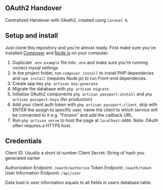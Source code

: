 ## OAuth2 Handover
Centralized Handover with OAuth2, created using `Laravel 6`.

## Setup and install
Just clone this repository and you're almost ready. First make sure you've installed [Composer](https://getcomposer.org) and [Node.js](https://nodejs.org/en/) on your computer.

1. Duplicate `.env.example` file into `.env` and make sure you're running correct mysql settings
2. In the project folder, run `composer install` to install PHP dependecies and `npm install` (requires Node.js) to run Front-end dependecies.
3. Create app key `php artisan key:generate`
4. Migrate the database with `php artisan migrate`
5. Initialize OAuth2 components `php artisan passport:install` and `php artisan passport:keys` (for production)
6. Add your client auth token with `php artisan passport:client`, skip with ENTER the assign to specific user, name the client to which service will be connected to it e.g. "Forums" and add the callback URL.
7. Run `php artisan serve` to host the page at `localhost:8000`. Note: OAuth often requires a HTTPS host.

## Credentials

Client ID: Usually a short id number
Client Secret: String of hash you generated earlier

Authorization Endpoint: `/oauth/authorize`
Token Endpoint: `/oauth/token`
User Information Endpoint: `/api/user`

Data load in user information equals to all fields in users database table.